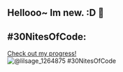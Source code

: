 ## Hellooo~ Im new. :D 👋

## #30NitesOfCode:
  [Check out my progress!](https://www.codedex.io/@lilsage_1264875/30-nites-of-code)  
  ![@lilsage_1264875 #30NitesOfCode](https://www.codedex.io/api/petStatus?user=lilsage_1264875)

<!--
**iAimToCode/iAimToCode** is a ✨ _special_ ✨ repository because its `README.md` (this file) appears on your GitHub profile.

Here are some ideas to get you started:

- 🔭 I’m currently working on ...
- 🌱 I’m currently learning ...
- 👯 I’m looking to collaborate on ...
- 🤔 I’m looking for help with ...
- 💬 Ask me about ...
- 📫 How to reach me: ...
- 😄 Pronouns: ...
- ⚡ Fun fact: ...
-->
